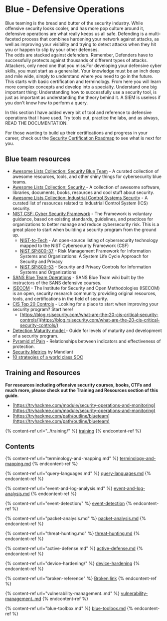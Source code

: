 # Blue - Defensive Operations

Blue teaming is the bread and butter of the security industry. While offensive security looks cooler, and has more pop culture around it, defensive operations are what really keeps us all safe. Defending is a multi-faceted process that combines hardening your network against attacks, as well as improving your visibility and trying to detect attacks when they hit you or happen to slip by your other defenses. \
The odds are stacked against defenders. Remember, Defenders have to successfully protects against thousands of different types of attacks. Attackers, only need one that you miss.For developing your defensive cyber skills, you must start as a generalist. Your knowledge must be an inch deep and mile wide, simply to understand where you need to go in the future. This starts with basic certification and terminology. From here you will learn more complex concepts and develop into a specialty. Understand one big important thing: Understanding how to successfully use a security tool, is just as important as understanding the theory behind it. A SIEM is useless if you don't know how to perform a query.

In this section I have added every bit of tool and reference to defensive operations that I have used. Try tools out, practice the labs, and as always, READ THE DOCUMENTATION.

For those wanting to build up their certifications and progress in your career, check out the [Security Certification Roadmap](https://pauljerimy.com/security-certification-roadmap/) to see what is next for you.

## **Blue team resources**&#x20;

* [Awesome Lists Collection: Security Blue Team](https://github.com/fabacab/awesome-cybersecurity-blueteam) - A curated collection of awesome resources, tools, and other shiny things for cybersecurity blue teams.&#x20;
* [Awesome Lists Collection: Security ](https://github.com/sbilly/awesome-security)- A collection of awesome software, libraries, documents, books, resources and cool stuff about security.
* [Awesome Lists Collection: Industrial Control Systems Security](https://github.com/hslatman/awesome-industrial-control-system-security) - A curated list of resources related to Industrial Control System (ICS) security.
* [NIST CSF: Cyber Security Framework](https://www.nist.gov/cyberframework) - The Framework is voluntary guidance, based on existing standards, guidelines, and practices for organizations to better manage and reduce cybersecurity risk. This is a great place to start when building a security program from the ground up.
  * [NIST-to-Tech](https://github.com/mikeprivette/NIST-to-Tech) - An open-source listing of cybersecurity technology mapped to the NIST Cybersecurity Framework (CSF)&#x20;
  * [NIST SP:800-37](https://csrc.nist.gov/publications/detail/sp/800-37/rev-2/final) - Risk Management Framework for Information Systems and Organizations: A System Life Cycle Approach for Security and Privacy
  * [NIST SP:800-53](https://csrc.nist.gov/publications/detail/sp/800-53/rev-5/final) - Security and Privacy Controls for Information Systems and Organizations
* [SANS Blue Team Operations](https://wiki.sans.blue/#!index.md) - SANS Blue Team wiki built by the instructors of the SANS defensive courses.
* [ISECOM](https://www.isecom.org/) - The Institute for Security and Open Methodologies (ISECOM) is an open, security research community providing original resources, tools, and certifications in the field of security.
* [CIS Top 20 Controls](https://www.cisecurity.org/controls/cis-controls-list/) - Looking for a place to start when improving your security program? Start here!
  * [https://blog.rsisecurity.com/what-are-the-20-cis-critical-security-controls/](https://blog.rsisecurity.com/what-are-the-20-cis-critical-security-controls/)
* [Detection Maturity model ](https://ryanstillions.blogspot.com/2014/04/the-dml-model\_21.html)- Guide for levels of maturity and development of a security program.
* [Pyramid of Pain](https://detect-respond.blogspot.com/2013/03/the-pyramid-of-pain.html) - Relationships between indicators and effectiveness of protection.
* [Security Metrics](https://www.nist.gov/system/files/documents/2016/09/16/mandiant\_rfi\_response.pdf) by Mandiant
* [10 strategies of a world class SOC](https://www.mitre.org/sites/default/files/publications/pr-13-1028-mitre-10-strategies-cyber-ops-center.pdf)

## **Training and Resources**

**For resources including offensive security courses, books, CTFs and much more, please check out the Training and Resources section of this guide.**

* [https://tryhackme.com/module/security-operations-and-monitoring](https://tryhackme.com/module/security-operations-and-monitoring)
* [https://tryhackme.com/path/outline/blueteam](https://tryhackme.com/path/outline/blueteam)

{% content-ref url="../training/" %}
[training](../training/)
{% endcontent-ref %}

## Contents

{% content-ref url="terminology-and-mapping.md" %}
[terminology-and-mapping.md](terminology-and-mapping.md)
{% endcontent-ref %}

{% content-ref url="query-languages.md" %}
[query-languages.md](query-languages.md)
{% endcontent-ref %}

{% content-ref url="event-and-log-analysis.md" %}
[event-and-log-analysis.md](event-and-log-analysis.md)
{% endcontent-ref %}

{% content-ref url="event-detection/" %}
[event-detection](event-detection/)
{% endcontent-ref %}

{% content-ref url="packet-analysis.md" %}
[packet-analysis.md](packet-analysis.md)
{% endcontent-ref %}

{% content-ref url="threat-hunting.md" %}
[threat-hunting.md](threat-hunting.md)
{% endcontent-ref %}

{% content-ref url="active-defense.md" %}
[active-defense.md](active-defense.md)
{% endcontent-ref %}

{% content-ref url="device-hardening/" %}
[device-hardening](device-hardening/)
{% endcontent-ref %}

{% content-ref url="broken-reference" %}
[Broken link](broken-reference)
{% endcontent-ref %}

{% content-ref url="vulnerability-management..md" %}
[vulnerability-management..md](vulnerability-management..md)
{% endcontent-ref %}

{% content-ref url="blue-toolbox.md" %}
[blue-toolbox.md](blue-toolbox.md)
{% endcontent-ref %}
